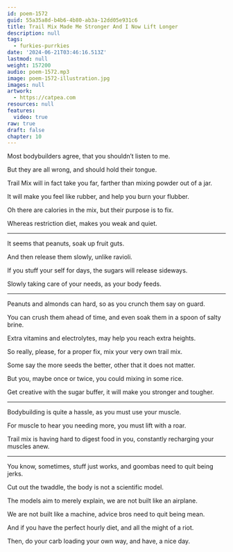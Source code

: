 ```yaml
---
id: poem-1572
guid: 55a35a8d-b4b6-4b80-ab3a-12dd05e931c6
title: Trail Mix Made Me Stronger And I Now Lift Longer
description: null
tags:
  - furkies-purrkies
date: '2024-06-21T03:46:16.513Z'
lastmod: null
weight: 157200
audio: poem-1572.mp3
image: poem-1572-illustration.jpg
images: null
artwork:
  - https://catpea.com
resources: null
features:
  video: true
raw: true
draft: false
chapter: 10
---
```


Most bodybuilders agree,
that you shouldn’t listen to me.

But they are all wrong,
and should hold their tongue.

Trail Mix will in fact take you far,
farther than mixing powder out of a jar.

It will make you feel like rubber,
and help you burn your flubber.

Oh there are calories in the mix,
but their purpose is to fix.

Whereas restriction diet,
makes you weak and quiet.

---

It seems that peanuts,
soak up fruit guts.

And then release them slowly,
unlike ravioli.

If you stuff your self for days,
the sugars will release sideways.

Slowly taking care of your needs,
as your body feeds.

---

Peanuts and almonds can hard,
so as you crunch them say on guard.

You can crush them ahead of time,
and even soak them in a spoon of salty brine.

Extra vitamins and electrolytes,
may help you reach extra heights.

So really, please, for a proper fix,
mix your very own trail mix.

Some say the more seeds the better,
other that it does not matter.

But you, maybe once or twice,
you could mixing in some rice.

Get creative with the sugar buffer,
it will make you stronger and tougher.

---

Bodybuilding is quite a hassle,
as you must use your muscle.

For muscle to hear you needing more,
you must lift with a roar.

Trail mix is having hard to digest food in you,
constantly recharging your muscles anew.

---

You know, sometimes, stuff just works,
and goombas need to quit being jerks.

Cut out the twaddle,
the body is not a scientific model.

The models aim to merely explain,
we are not built like an airplane.

We are not built like a machine,
advice bros need to quit being mean.

And if you have the perfect hourly diet,
and all the might of a riot.

Then, do your carb loading your own way,
and have, a nice day.
